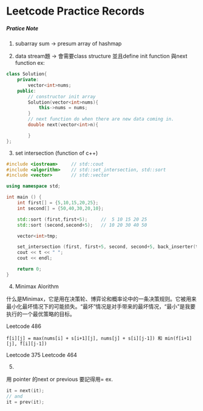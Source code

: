# Leetcode Practice Records

##### Pratice Note
1. subarray sum -> presum array of hashmap

2. data stream題 -> 會需要class structure 並且define init function 與next function
ex:
```c++
class Solution{
    private:
        vector<int>nums;
    public:
        // constructor init array
        Solution(vector<int>nums){
            this->nums = nums;
        }
        // next function do when there are new data coming in.
        double next(vector<int>n){

        }
};
```

3. set intersection (function of c++)
```c++
#include <iostream>     // std::cout
#include <algorithm>    // std::set_intersection, std::sort
#include <vector>       // std::vector

using namespace std;

int main () {
    int first[] = {5,10,15,20,25};
    int second[] = {50,40,30,20,10};

    std::sort (first,first+5);     //  5 10 15 20 25
    std::sort (second,second+5);   // 10 20 30 40 50

    vector<int>tmp;

    set_intersection (first, first+5, second, second+5, back_inserter(tmp));
    cout << t << " ";
    cout << endl;

    return 0;
}

```

4. Minimax Alorithm

什么是Minimax，它是用在决策轮、博弈论和概率论中的一条决策规则。它被用来最小化最坏情况下的可能损失。“最坏”情况是对手带来的最坏情况，“最小”是我要执行的一个最优策略的目标。

Leetcode 486
```
f[i][j] = max(nums[i] + s[i+1][j], nums[j] + s[i][j-1]) 和 min(f[i+1][j], f[i][j-1])
```

Leetcode 375
Leetcode 464

5. 
用 pointer 的next or previous 要記得用=
ex.
```c++
it = next(it);
// and
it = prev(it);
```

